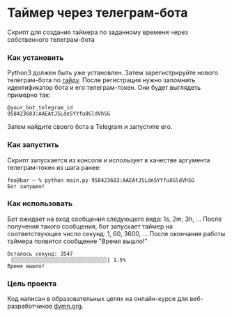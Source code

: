 # Таймер через телеграм-бота

Скрипт для создания таймера по заданному времени через собственного телеграм-бота

### Как установить

Python3 должен быть уже установлен. 
Затем зарегистрируйте нового телеграм-бота по [гайду](https://way23.ru/регистрация-бота-в-telegram.html). 
После регистрации нужно запомнить идентификатор бота и  его телеграм-токен. Они будет выглядеть примерно так:
```
@your_bot_telegram_id
958423683:AAEAtJ5Lde5YYfu8GldVhSG
```
Затем найдите своего бота в Telegram и запустите его.

### Как запустить
Скрипт запускается из консоли и использует в качестве аргумента телеграм-токен из шага ранее:
```shell
foo@bar ~ % python main.py 958423683:AAEAtJ5Lde5YYfu8GldVhSG
Бот запущен!
```

### Как использовать
Бот ожидает на вход сообщения следующего вида: 1s, 2m, 3h, ...
После получения такого сообщения, бот запускает таймер на соответствующее число секунд: 1, 60, 3600, ...
После окончания работы таймера появится сообщение "Время вышло!"
```
Осталось секунд: 3547
 |░░░░░░░░░░░░░░░░░░░░░░░░░░░░░░| 1.5%
Время вышло!
```
### Цель проекта

Код написан в образовательных целях на онлайн-курсе для веб-разработчиков [dvmn.org](https://dvmn.org/).